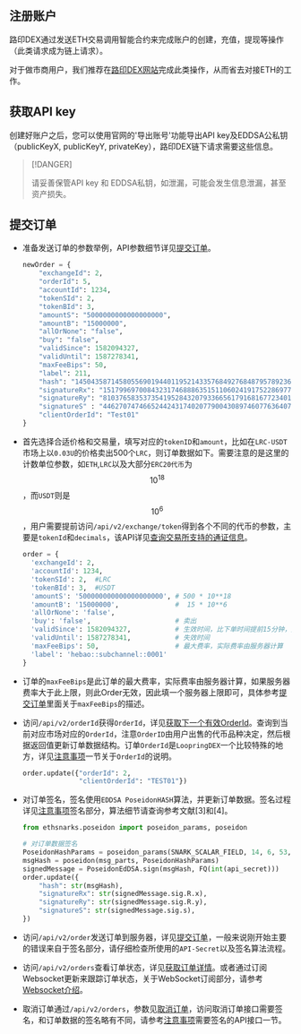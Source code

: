 ## 注册账户

   路印DEX通过发送ETH交易调用智能合约来完成账户的创建，充值，提现等操作（此类请求成为链上请求）。

   对于做市商用户，我们推荐在[路印DEX网站](https://www.loopring.io)完成此类操作，从而省去对接ETH的工作。

## 获取API key

   创建好账户之后，您可以使用官网的'导出账号'功能导出API key及EDDSA公私钥（publicKeyX, publicKeyY, privateKey），路印DEX链下请求需要这些信息。

   > [!DANGER]
   >
   > 请妥善保管API key 和 EDDSA私钥，如泄漏，可能会发生信息泄漏，甚至资产损失。

## 提交订单

- 准备发送订单的参数举例，API参数细节详见[提交订单](../dex_apis/submitOrder.md)。

  ```python
  newOrder = {
      "exchangeId": 2,
      "orderId": 5,
      "accountId": 1234,
      "tokenSId": 2,
      "tokenBId": 3,
      "amountS": "5000000000000000000",
      "amountB": "15000000",
      "allOrNone": "false",
      "buy": "false",
      "validSince": 1582094327,
      "validUntil": 1587278341,
      "maxFeeBips": 50,
      "label": 211,
      "hash": "14504358714580556901944011952143357684927684879578923674101657902115012783290",
      "signatureRx": "15179969700843231746888635151106024191752286977677731880613780154804077177446",
      "signatureRy": "8103765835373541952843207933665617916816772340145691265012430975846006955894",
      "signatureS" : "4462707474665244243174020779004308974607763640730341744048308145656189589982",
      "clientOrderId": "Test01"
  }
  ```


- 首先选择合适价格和交易量，填写对应的`tokenID`和`amount`，比如在`LRC-USDT`市场上以`0.03U`的价格卖出500个`LRC`，则订单数据如下。需要注意的是这里的计数单位参数，如`ETH`,`LRC`以及大部分`ERC20代币`为$$10^{18}$$，而`USDT`则是$$10^{6}$$，用户需要提前访问`/api/v2/exchange/token`得到各个不同的代币的参数，主要是`tokenId`和`decimals`，该API详见[查询交易所支持的通证信息](../dex_apis/getTokens.md)。

  ```python
  order = {
    'exchangeId': 2,
    'accountId': 1234,
    'tokenSId': 2,  #LRC
    'tokenBId': 3,  #USDT
    'amountS': '500000000000000000000', # 500 * 10**18
    'amountB': '15000000',              #  15 * 10**6
    'allOrNone': 'false',
    'buy': 'false',                     # 卖出
    'validSince': 1582094327,           # 生效时间，比下单时间提前15分钟，见注意事项
    'validUntil': 1587278341,           # 失效时间
    'maxFeeBips': 50,                   # 最大费率，实际费率由服务器计算
    'label': 'hebao::subchannel::0001'
  }
  ```

- 订单的`maxFeeBips`是此订单的最大费率，实际费率由服务器计算，如果服务器费率大于此上限，则此Order无效，因此填一个服务器上限即可，具体参考[提交订单](../dex_apis/submitOrder.md)里面关于`maxFeeBips`的描述。

- 访问`/api/v2/orderId`获得`OrderId`，详见[获取下一个有效OrderId](../dex_apis/getNextOrderId.md)。查询到当前对应市场对应的`OrderId`，注意`OrderID`由用户出售的代币品种决定，然后根据返回值更新订单数据结构。订单`OrderId`是`LoopringDEX`一个比较特殊的地方，详见[注意事项](./trader-notes.md)一节关于`OrderId`的说明。

  ```python
  order.update({"orderId": 2,
                "clientOrderId": "TEST01"})
  ```

- 对订单签名，签名使用`EDDSA PoseidonHASH`算法，并更新订单数据。签名过程详见[注意事项](./trader-notes.md)签名部分，算法细节请查询参考文献[3]和[4]。
<span id="OrderSig"></span>

  ```python
  from ethsnarks.poseidon import poseidon_params, poseidon

  # 对订单数据签名
  PoseidonHashParams = poseidon_params(SNARK_SCALAR_FIELD, 14, 6, 53, b'poseidon', 5, security_target=128)
  msgHash = poseidon(msg_parts, PoseidonHashParams)
  signedMessage = PoseidonEdDSA.sign(msgHash, FQ(int(api_secret)))
  order.update({
      "hash": str(msgHash),
      "signatureRx": str(signedMessage.sig.R.x),
      "signatureRy": str(signedMessage.sig.R.y),
      "signatureS": str(signedMessage.sig.s),
  })
  ```

- 访问`/api/v2/order`发送订单到服务器，详见[提交订单](../dex_apis/submitOrder.md)，一般来说刚开始主要的错误来自于签名部分，请仔细检查所使用的`API-Secret`以及签名算法流程。

- 访问`/api/v2/orders`查看订单状态，详见[获取订单详情](../dex_apis/getOrderDetail.md)。或者通过订阅Websocket更新来跟踪订单状态，关于WebSocket订阅部分，请参考[Websocket介绍](./websocket_overview.md)。

- 取消订单通过`/api/v2/orders`，参数见[取消订单](../dex_apis/cancelOrders.html)，访问取消订单接口需要签名，和订单数据的签名略有不同，请参考[注意事项](./trader-notes.md)需要签名的API接口一节。
